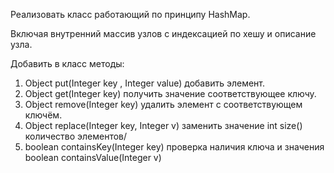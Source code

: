 Реализовать класс работающий по принципу HashMap.

Включая внутренний массив узлов с индексацией по хешу и описание узла. 

Добавить в класс методы:
1. Object put(Integer key , Integer value) добавить элемент.
2. Object get(Integer key) получить значение соответствующее ключу.
3. Object remove(Integer key) удалить элемент с соответствующем ключём.
4. Object replace(Integer key, Integer v) заменить значение
int size() количество элементов/
5. boolean containsKey(Integer key) проверка наличия ключа и значения
boolean containsValue(Integer v)
